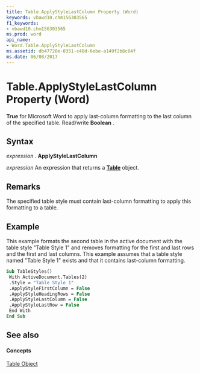 ```yaml
---
title: Table.ApplyStyleLastColumn Property (Word)
keywords: vbawd10.chm156303565
f1_keywords:
- vbawd10.chm156303565
ms.prod: word
api_name:
- Word.Table.ApplyStyleLastColumn
ms.assetid: db47720e-0351-c48d-6ebe-a149f2b8c84f
ms.date: 06/08/2017
---
```



# Table.ApplyStyleLastColumn Property (Word)

 **True** for Microsoft Word to apply last-column formatting to the last column of the specified table. Read/write **Boolean** .


## Syntax

 _expression_ . **ApplyStyleLastColumn**

 _expression_ An expression that returns a **[Table](table-object-word.md)** object.


## Remarks

The specified table style must contain last-column formatting to apply this formatting to a table.


## Example

This example formats the second table in the active document with the table style "Table Style 1" and removes formatting for the first and last rows and the first and last columns. This example assumes that a table style named "Table Style 1" exists and that it contains last-column formatting.


```vb
Sub TableStyles() 
 With ActiveDocument.Tables(2) 
 .Style = "Table Style 1" 
 .ApplyStyleFirstColumn = False 
 .ApplyStyleHeadingRows = False 
 .ApplyStyleLastColumn = False 
 .ApplyStyleLastRow = False 
 End With 
End Sub
```


## See also


#### Concepts


[Table Object](table-object-word.md)

